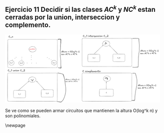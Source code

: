 ## Ejercicio 11 Decidir si las clases $AC^k$ y $NC^k$ estan cerradas por la union, interseccion y complemento.

![Circuitos](imagenes/ejercicio11.png)


Se ve como se pueden armar circuitos que mantienen la altura O(log^k n) y son polinomiales.

\newpage
